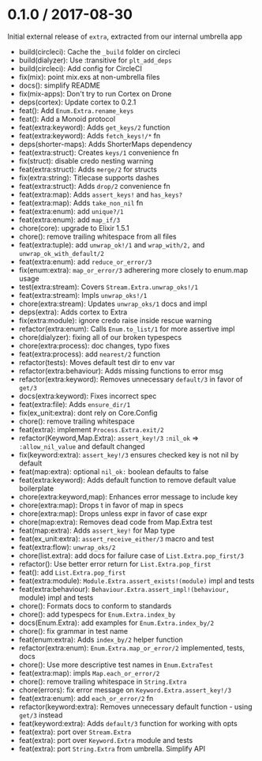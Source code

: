 
0.1.0 / 2017-08-30
==================

Initial external release of `extra`, extracted from our internal umbrella app

  * build(circleci): Cache the `_build` folder on circleci
  * build(dialyzer): Use :transitive for `plt_add_deps`
  * build(circleci): Add config for CircleCI
  * fix(mix): point mix.exs at non-umbrella files
  * docs(): simplify README
  * fix(mix-apps): Don't try to run Cortex on Drone
  * deps(cortex): Update cortex to 0.2.1
  * feat(): Add `Enum.Extra.rename_keys`
  * feat(): Add a Monoid protocol
  * feat(extra:keyword): Adds `get_keys/2` function
  * feat(extra:keyword): Adds `fetch_keys!/*` fn
  * deps(shorter-maps): Adds ShorterMaps dependency
  * feat(extra:struct): Creates `keys/1` convenience fn
  * fix(struct): disable credo nesting warning
  * feat(extra:struct): Adds `merge/2` for structs
  * fix(extra:string): Titlecase supports dashes
  * feat(extra:struct): Adds `drop/2` convenience fn
  * feat(extra:map): Adds `assert_keys!` and `has_keys?`
  * feat(extra:map): Adds `take_non_nil` fn
  * feat(extra:enum): add `unique?/1`
  * feat(extra:enum): add `map_if/3`
  * chore(core): upgrade to Elixir 1.5.1
  * chore(): remove trailing whitespace from all files
  * feat(extra:tuple): add `unwrap_ok!/1` and `wrap_with/2,` and `unwrap_ok_with_default/2`
  * feat(extra:enum): add `reduce_or_error/3`
  * fix(enum:extra): `map_or_error/3` adherering more closely to enum.map usage
  * test(extra:stream): Covers `Stream.Extra.unwrap_oks!/1`
  * feat(extra:stream): Impls `unwrap_oks!/1`
  * chore(extra:stream): Updates `unwrap_oks/1` docs and impl
  * deps(extra): Adds cortex to Extra
  * fix(extra:module): ignore credo raise inside rescue warning
  * refactor(extra:enum): Calls `Enum.to_list/1` for more assertive impl
  * chore(dialyzer): fixing all of our broken typespecs
  * chore(extra:process): doc changes, typo fixes
  * feat(extra:process): add `nearest/2` function
  * refactor(tests): Moves default test dir to env var
  * refactor(extra:behaviour): Adds missing functions to error msg
  * refactor(extra:keyword): Removes unnecessary `default/3` in favor of `get/3`
  * docs(extra:keyword): Fixes incorrect spec
  * feat(extra:file): Adds `ensure_dir/1`
  * fix(ex_unit:extra): dont rely on Core.Config
  * chore(): remove trailing whitespace
  * feat(extra): implement `Process.Extra.exit/2`
  * refactor(Keyword,Map.Extra): `assert_key!/3` `:nil_ok` => `:allow_nil_value` and default changed
  * fix(keyword:extra): `assert_key!/3` ensures checked key is not nil by default
  * feat(map:extra): optional `nil_ok:` boolean defaults to false
  * feat(extra:keyword): Adds default function to remove default value boilerplate
  * chore(extra:keyword,map): Enhances error message to include key
  * chore(extra:map): Drops t in favor of map in specs
  * chore(extra:map): Drops unless expr in favor of case expr
  * chore(map:extra): Removes dead code from Map.Extra test
  * feat(map:extra): Adds `assert_key!` for Map type
  * feat(ex_unit:extra): `assert_receive_either/3` macro and test
  * feat(extra:flow): `unwrap_oks/2`
  * chore(list.extra): add docs for failure case of `List.Extra.pop_first/3`
  * refactor(): Use better error return for `List.Extra.pop_first`
  * feat(): add `List.Extra.pop_first`
  * feat(extra:module): `Module.Extra.assert_exists!(module)` impl and tests
  * feat(extra:behaviour): `Behaviour.Extra.assert_impl!(behaviour,` module) impl and tests
  * chore(): Formats docs to conform to standards
  * chore(): add typespecs for `Enum.Extra.index_by`
  * docs(Enum.Extra): add examples for `Enum.Extra.index_by/2`
  * chore(): fix grammar in test name
  * feat(enum:extra): Adds `index_by/2` helper function
  * refactor(extra:enum): `Enum.Extra.map_or_error/2` implemented, tests, docs
  * chore(): Use more descriptive test names in `Enum.ExtraTest`
  * feat(extra:map): impls `Map.each_or_error/2`
  * chore(): remove trailing whitespace in `String.Extra`
  * chore(errors): fix error message on `Keyword.Extra.assert_key!/3`
  * feat(extra:enum): add `each_or_error/2` fn
  * refactor(keyword:extra): Removes unnecessary default function - using `get/3` instead
  * feat(keyword:extra): Adds `default/3` function for working with opts
  * feat(extra): port over `Stream.Extra`
  * feat(extra): port over `Keyword.Extra` module and tests
  * feat(extra): port `String.Extra` from umbrella. Simplify API
